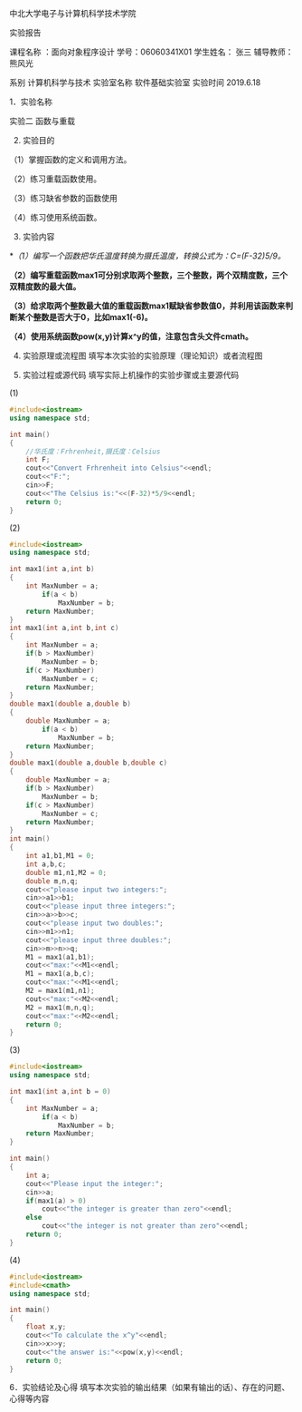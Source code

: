 
中北大学电子与计算机科学技术学院

实验报告

课程名称 ：面向对象程序设计   学号：06060341X01  学生姓名： 张三   辅导教师： 熊风光

系别	计算机科学与技术	实验室名称	软件基础实验室	实验时间	2019.6.18

1．实验名称

实验二 函数与重载

2. 实验目的

（1）掌握函数的定义和调用方法。

（2）练习重载函数使用。

（3）练习缺省参数的函数使用

（4）练习使用系统函数。


3. 实验内容

**（1）编写一个函数把华氏温度转换为摄氏温度，转换公式为：C=(F-32)*5/9。**

**（2）编写重载函数max1可分别求取两个整数，三个整数，两个双精度数，三个双精度数的最大值。**

**（3）给求取两个整数最大值的重载函数max1赋缺省参数值0，并利用该函数来判断某个整数是否大于0，比如max1(-6)。**

**（4）使用系统函数pow(x,y)计算x^y的值，注意包含头文件cmath。**


4. 实验原理或流程图
填写本次实验的实验原理（理论知识）或者流程图

5. 实验过程或源代码
填写实际上机操作的实验步骤或主要源代码


(1)

```c++
#include<iostream>
using namespace std;

int main()
{
	//华氏度：Frhrenheit,摄氏度：Celsius
	int F;
	cout<<"Convert Frhrenheit into Celsius"<<endl;
	cout<<"F:";
	cin>>F;
	cout<<"The Celsius is:"<<(F-32)*5/9<<endl;
	return 0;
}

```

(2)

```c++
#include<iostream>
using namespace std;

int max1(int a,int b)
{
	int MaxNumber = a;
		if(a < b)
			MaxNumber = b;
	return MaxNumber;
}
int max1(int a,int b,int c)
{
	int MaxNumber = a;
	if(b > MaxNumber)
		MaxNumber = b;
	if(c > MaxNumber)
		MaxNumber = c;
	return MaxNumber;
}
double max1(double a,double b)
{
	double MaxNumber = a;
		if(a < b)
			MaxNumber = b;
	return MaxNumber;
}
double max1(double a,double b,double c)
{
	double MaxNumber = a;
	if(b > MaxNumber)
		MaxNumber = b;
	if(c > MaxNumber)
		MaxNumber = c;
	return MaxNumber;
}
int main()
{
	int a1,b1,M1 = 0;
	int a,b,c;
	double m1,n1,M2 = 0;
	double m,n,q;
	cout<<"please input two integers:";
	cin>>a1>>b1;
	cout<<"please input three integers:";
	cin>>a>>b>>c;
	cout<<"please input two doubles:";
	cin>>m1>>n1;
	cout<<"please input three doubles:";
	cin>>m>>n>>q;
	M1 = max1(a1,b1);
	cout<<"max:"<<M1<<endl;
	M1 = max1(a,b,c);
	cout<<"max:"<<M1<<endl;
	M2 = max1(m1,n1);
	cout<<"max:"<<M2<<endl;
	M2 = max1(m,n,q);
	cout<<"max:"<<M2<<endl;
	return 0;
}
```

(3)

```c++
#include<iostream>
using namespace std;

int max1(int a,int b = 0)
{
	int MaxNumber = a;
		if(a < b)
			MaxNumber = b;
	return MaxNumber;
}

int main()
{
	int a;
	cout<<"Please input the integer:";
	cin>>a;
	if(max1(a) > 0)
		cout<<"the integer is greater than zero"<<endl;
	else
		cout<<"the integer is not greater than zero"<<endl;
	return 0;
}
```
(4)

```c++
#include<iostream>
#include<cmath>
using namespace std;

int main()
{
	float x,y;
	cout<<"To calculate the x^y"<<endl;
	cin>>x>>y;
	cout<<"the answer is:"<<pow(x,y)<<endl;
	return 0;
}

```

6．实验结论及心得
填写本次实验的输出结果（如果有输出的话）、存在的问题、心得等内容


